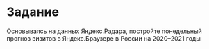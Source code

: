 # Задание
Основываясь на данных Яндекс.Радара, постройте понедельный прогноз визитов в Яндекс.Браузере в России на 2020–2021 годы
